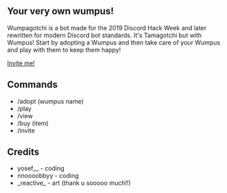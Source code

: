 ## Your very own wumpus!
Wumpagotchi is a bot made for the 2019 Discord Hack Week and later rewritten for modern Discord bot standards. It's Tamagotchi but with Wumpus! Start by adopting a Wumpus and then take care of your Wumpus and play with them to keep them happy!

[Invite me!](https://discordapp.com/api/oauth2/authorize?client_id=592775891726368768&permissions=388160&scope=bot)

## Commands
  - /adopt (wumpus name)
  - /play
  - /view
  - /buy (item)
  - /invite

## Credits
  - yosef__ - coding
  - nnoooobbyy - coding
  - \_reactive\_ - art (thank u sooooo much!!)
